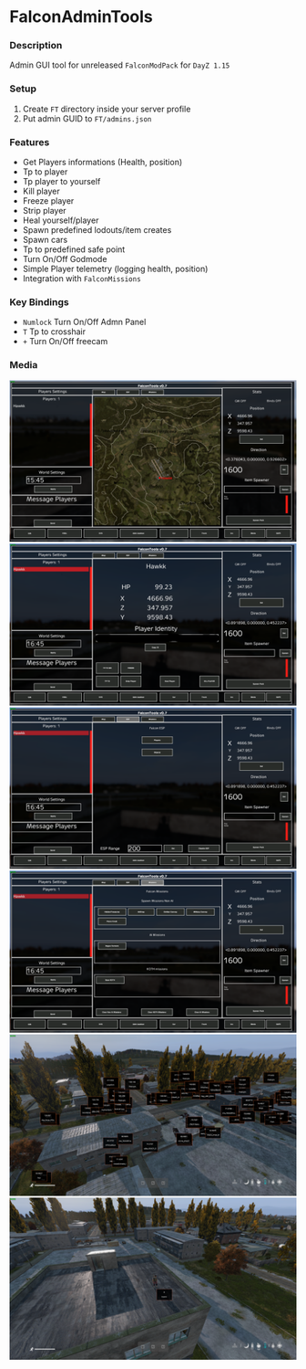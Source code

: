 # FalconAdminTools

### Description
Admin GUI tool for unreleased `FalconModPack` for `DayZ 1.15`

### Setup
1. Create `FT` directory inside your server profile
2. Put admin GUID to `FT/admins.json`

### Features
- Get Players informations (Health, position)
- Tp to player
- Tp player to yourself
- Kill player
- Freeze player
- Strip player
- Heal yourself/player
- Spawn predefined lodouts/item creates
- Spawn cars
- Tp to predefined safe point
- Turn On/Off Godmode
- Simple Player telemetry (logging health, position)
- Integration with `FalconMissions`

### Key Bindings
- `Numlock` Turn On/Off Admn Panel
- `T` Tp to crosshair
- `+` Turn On/Off freecam

### Media
![ADMIN TOOLS](/media/a1.png)
![ADMIN TOOLS](/media/a2.png)
![ADMIN TOOLS](/media/a3.png)
![ADMIN TOOLS](/media/a4.png)
![ADMIN TOOLS](/media/a5.png)
![ADMIN TOOLS](/media/a6.png)

